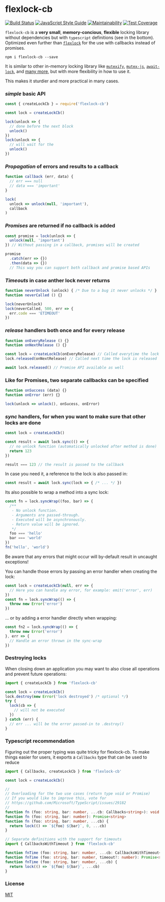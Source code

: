 # flexlock-cb

[![Build Status][cistatus-img]][cistatus-lnk]
[![JavaScript Style Guide][js-style-img]](https://standardjs.com)
[![Maintainability][maintain-img]][maintain-lnk]
[![Test Coverage][coverage-img]][coverage-lnk]

[cistatus-lnk]: https://travis-ci.org/martinheidegger/flexlock-cb
[cistatus-img]: https://travis-ci.org/martinheidegger/flexlock-cb.svg?branch=master
[js-style-img]: https://img.shields.io/badge/code_style-standard-brightgreen.svg
[maintain-img]: https://api.codeclimate.com/v1/badges/0515ec5a0831b36b5992/maintainability
[maintain-lnk]: https://codeclimate.com/github/martinheidegger/flexlock-cb/maintainability
[coverage-img]: https://api.codeclimate.com/v1/badges/0515ec5a0831b36b5992/test_coverage
[coverage-lnk]: https://codeclimate.com/github/martinheidegger/flexlock-cb/test_coverage

`flexlock-cb` is a **very small**, **memory-concious**, **flexible** locking library without
dependencies but with `typescript` definitions (see in the bottom). Optimized even further than
[`flexlock`][flexlock] for the use with callbacks instead of promises.

`npm i flexlock-cb --save`

It is similar to other in-memory locking library like [`mutexify`][mutexify],
[`mutex-js`][mutex-js], [`await-lock`][await-lock], and [many more](many-more),
but with more flexibility in how to use it.

This makes it sturdier and more practical in many cases.

[flexlock]: https://github.com/martinheidegger/flexlock
[mutexify]: https://github.com/mafintosh/mutexify
[mutex-js]: https://github.com/danielglennross/mutex-js
[await-lock]: https://www.npmjs.com/package/await-lock
[many-more]: https://www.npmjs.com/search?q=promise+lock

### _simple_ basic API

```javascript
const { createLockCb } = require('flexlock-cb')

const lock = createLockCb()

lock(unlock => {
  // done before the next block
  unlock()
})
lock(unlock => {
  // will wait for the 
  unlock()
})
```

### _Propagation_ of errors and results to a callback

```javascript
function callback (err, data) {
  // err === null
  // data === 'important'
}

lock(
  unlock => unlock(null, 'important'),
  callback
)
```

### _Promises_ are returned if no callback is added

```javascript
const promise = lock(unlock => {
  unlock(null, 'important')
}) // Without passing in a callback, promises will be created

promise
  .catch(err => {})
  .then(data => {})
  // This way you can support both callback and promise based APIs
```

### _Timeouts_ in case anther lock never returns

```javascript
function neverUnlock (unlock) { /* Due to a bug it never unlocks */ }
function neverCalled () {}

lock(neverUnlock)
lock(neverCalled, 500, err => {
  err.code === 'ETIMEOUT'
})
```

### _release_ handlers both once and for every release

```javascript
function onEveryRelease () {}
function onNextRelease () {}

const lock = createLockCb(onEveryRelease) // Called everytime the lock is released
lock.released(onNextRelease) // Called next time the lock is released

await lock.released() // Promise API available as well
```

### Like for Promises, two separate callbacks can be specified

```javascript
function onSuccess (data) {}
function onError (err) {}

lock(unlock => unlock(), onSucess, onError)
```

### _sync_ handlers, for when you want to make sure that other locks are done

```javascript
const lock = createLockCb()

const result = await lock.sync(() => {
  // no unlock function (automatically unlocked after method is done)
  return 123
})

result === 123 // the result is passed to the callback
```

In case you need it, a reference to the lock is also passed in:

```javascript
const result = await lock.sync(lock => { /* ... */ })
```

Its also possible to wrap a method into a sync lock:

```javascript
const fn = lock.syncWrap((foo, bar) => {
  /**
   - No unlock function.
   - Arguments are passed-through.
   - Executed will be asynchronously.
   - Return value will be ignored.
   */
  foo === 'hello'
  bar === 'world'
})
fn('hello', 'world')
```

Be aware that any errors that might occur will by-default result in uncaught
exceptions!

You can handle those errors by passing an error handler when creating the lock:

```javascript
const lock = createLockCb(null, err => {
  // Here you can handle any error, for example: emit('error', err)
})
const fn = lock.syncWrap(() => {
  throw new Error('error')
})
```

... or by adding a error handler directly when wrapping:

```javascript
const fn2 = lock.syncWrap(() => {
  throw new Error('error')
}, err => {
  // Handle an error thrown in the sync-wrap
})
```

### Destroying locks

When closing down an application you may want to also close all operations and prevent
future operations:

```javascript
import { createLockCb } from 'flexlock-cb'

const lock = createLockCb()
lock.destroy(new Error('lock destroyed') /* optional */)
try {
  lock(cb => {
    // will not be executed
  })
} catch (err) {
  // err ... will be the error passed-in to .destroy()
}
```

### Typescript recommendation

Figuring out the proper typing was quite tricky for flexlock-cb.
To make things easier for users, it exports a `Callbacks` type that
can be used to reduce  

```typescript
import { Callbacks, createLockCb } from 'flexlock-cb'

const lock = createLockCb()

//
// Overloading for the two use cases (return type void or Promise)
// If you would like to improve this, vote for
// https://github.com/Microsoft/TypeScript/issues/29182
//
function fn (foo: string, bar: number, ...cb: Callbacks<string>): void
function fn (foo: string, bar: number): Promise<string>
function fn (foo: string, bar: number, ...cb) {
  return lock(() => `${foo} ${bar}`, 0, ...cb)
}

// Separate definitions with the support for timeouts
import { CallbacksWithTimeout } from 'flexlock-cb'

function fnTime (foo: string, bar: number, ...cb: CallbacksWithTimeout<string>): void
function fnTime (foo: string, bar: number, timeout?: number): Promise<string>
function fnTime (foo: string, bar: number, ...cb) {
  return lock(() => `${foo} ${bar}`, ...cb)
}
```

### License

[MIT](./LICENSE)
